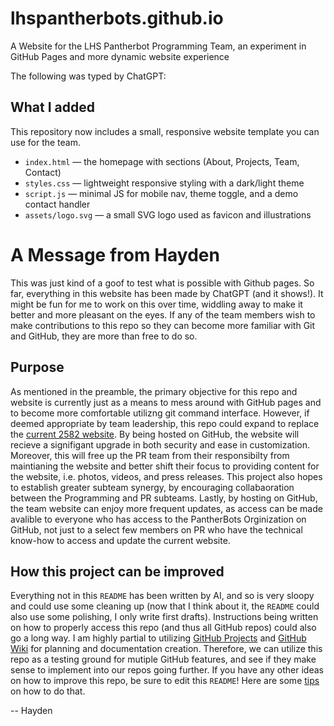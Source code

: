 # lhspantherbots.github.io
A Website for the LHS Pantherbot Programming Team, an experiment in GitHub Pages and more dynamic website experience

The following was typed by ChatGPT: 

## What I added

This repository now includes a small, responsive website template you can use for the team.

- `index.html` — the homepage with sections (About, Projects, Team, Contact)
- `styles.css` — lightweight responsive styling with a dark/light theme
- `script.js` — minimal JS for mobile nav, theme toggle, and a demo contact handler
- `assets/logo.svg` — a small SVG logo used as favicon and illustrations


# A Message from Hayden

This was just kind of a goof to test what is possible with Github pages. So far, everything in this website has been made by ChatGPT (and it shows!). It might be fun for me to work on this over time, widdling away to make it better and more pleasant on the eyes. If any of the team members wish to make contributions to this repo so they can become more familiar with Git and GitHub, they are more than free to do so. 

## Purpose

As mentioned in the preamble, the primary objective for this repo and website is currently just as a means to mess around with GitHub pages and to become more comfortable utilizng git command interface. However, if deemed appropriate by team leadership, this repo could expand to replace the [current 2582 website](http://lufkinpantherbots.com/). By being hosted on GitHub, the website will recieve a signifigant upgrade in both security and ease in customization. Moreover, this will free up the PR team from their responsibilty from maintianing the website and better shift their focus to providing content for the website, i.e. photos, videos, and press releases. This project also hopes to establish greater subteam synergy, by encouraging collabaoration between the Programming and PR subteams. Lastly, by hosting on GitHub, the team website can enjoy more frequent updates, as access can be made avalible to everyone who has access to the PantherBots Orginization on GitHub, not just to a select few members on PR who have the technical know-how to access and update the current website. 

## How this project can be improved

Everything not in this ``README`` has been written by AI, and so is very sloopy and could use some cleaning up (now that I think about it, the `README` could also use some polishing, I only write first drafts). Instructions being written on how to properly access this repo (and thus all GitHub repos) could also go a long way. I am highly partial to utilizing [GitHub Projects](https://docs.github.com/en/issues/planning-and-tracking-with-projects/learning-about-projects/about-projects) and [GitHub Wiki](https://docs.github.com/en/communities/documenting-your-project-with-wikis/about-wikis) for planning and documentation creation. Therefore, we can utilize this repo as a testing ground for mutiple GitHub features, and see if they make sense to implement into our repos going further. If you have any other ideas on how to improve this repo, be sure to edit this `README`! Here are some [tips](https://www.markdownlang.com/basic/overview.html) on how to do that.

-- Hayden

<!--
This is a markdown comment, it will not be displayed in the final render! BTHO everyone, thanks and gig'em!


As of the last update
Texas A&M  : 7-0
t.u.       : 5-2
-->
